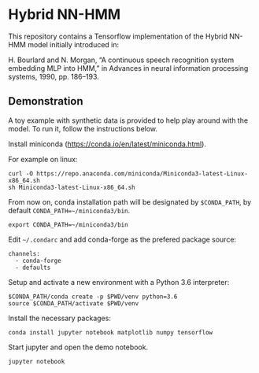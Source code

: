 # Hybrid NN-HMM

This repository contains a Tensorflow implementation of the Hybrid NN-HMM model initially introduced in:

H. Bourlard and N. Morgan, “A continuous speech recognition system embedding MLP into HMM,” in Advances in neural information processing systems, 1990, pp. 186–193.

## Demonstration

A toy example with synthetic data is provided to help play around with the model.
To run it, follow the instructions below.

Install miniconda (https://conda.io/en/latest/miniconda.html).

For example on linux:

```
curl -O https://repo.anaconda.com/miniconda/Miniconda3-latest-Linux-x86_64.sh
sh Miniconda3-latest-Linux-x86_64.sh
```

From now on, conda installation path will be designated by `$CONDA_PATH`, by default `CONDA_PATH=~/miniconda3/bin`.

```
export CONDA_PATH=~/miniconda3/bin
```

Edit `~/.condarc` and add conda-forge as the prefered package source:

```
channels:
  - conda-forge
  - defaults
```

Setup and activate a new environment with a Python 3.6 interpreter:

```
$CONDA_PATH/conda create -p $PWD/venv python=3.6
source $CONDA_PATH/activate $PWD/venv
```

Install the necessary packages:

```
conda install jupyter notebook matplotlib numpy tensorflow
```

Start jupyter and open the demo notebook.

```
jupyter notebook
```
